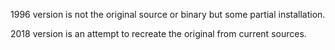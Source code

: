 1996 version is not the original source or binary but some partial
installation.

2018 version is an attempt to recreate the original from current sources.
